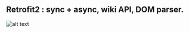 ## Retrofit2 : sync + async, wiki API, DOM parser. 
![alt text](https://user-images.githubusercontent.com/29536580/28625457-018a0e9a-7225-11e7-901b-9a2e1e4b232f.jpg)
